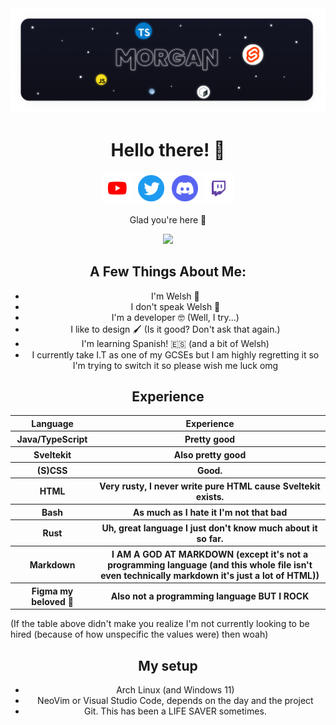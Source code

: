 <a align="center" href="https://morganuk.ga" >
  <img src="./assets/Banner.png" alt="Banner" >
</a>

<h1 align="center">Hello there! 👋</h1>

<p align="center">
  <a href="https://youtube.com/channel/UCOQy316owDNY-D8q-Q5lttw?sub_confirmation=1"><img src="./assets/icons/youtube.svg" alt="YouTube Subscribe" width="50" /></a>
  <a href="https://twitter.com/thisismorgan_"><img src="./assets/icons/twitter.svg" alt="Twitter" width="50" /></a>
  <a href="https://discord.com/invite/Dk9QTEw7Ud"><img src="./assets/icons/discord.svg" alt="Discord" width="50" /></a>
  <a href="https://twitch.tv/thisismorganj"><img src="./assets/icons/twitch.svg" alt="Twitch" width="50" /></a>
</p>

<p align="center">Glad you're here 🤗</p>

<p align="center">
  <img src="https://github-readme-stats.vercel.app/api?username=MorganWJones" />
</p>

<h2 align="center">A Few Things About Me:</h2>

<ul align="center" >
  <li>I'm Welsh 🐲</li>
  <li>I don't speak Welsh 🤨</li>
  <li>I'm a developer 🤓 (Well, I try...)</li>
  <li>I like to design 🖌️ (Is it good? Don't ask that again.)</li>
  <li>I'm learning Spanish! 🇪🇸 (and a bit of Welsh)</li>
  <li>I currently take I.T as one of my GCSEs but I am highly regretting it so I'm trying to switch it so please wish me luck omg</li>
</ul>

<h2 align="center">Experience</h2>
<table align="center">
  <tr>
    <th>Language</th>
    <th>Experience</th>
  </tr>
  <tr>
    <th>Java/TypeScript</th>
    <th>Pretty good</th>
  </tr>
  <tr>
    <th>Sveltekit</th>
    <th>Also pretty good</th>
  </tr>
  <tr>
    <th>(S)CSS</th>
    <th>Good.</th>
  </tr>
  <tr>
    <th>HTML</th>
    <th>Very rusty, I never write pure HTML cause Sveltekit exists.</th>
  </tr>
  <tr>
    <th>Bash</th>
    <th>As much as I hate it I'm not that bad</th>
  </tr>
  <tr>
    <th>Rust</th>
    <th>Uh, great language I just don't know much about it so far.</th>
  </tr>
  <tr>
    <th>Markdown</th>
    <th>I AM A GOD AT MARKDOWN (except it's not a programming language (and this whole file isn't even technically markdown it's just a lot of HTML))</th>
  </tr>
  <tr>
    <th>Figma my beloved 🥰</th>
    <th>Also not a programming language BUT I ROCK</th>
  </tr>
</table>

<p>(If the table above didn't make you realize I'm not currently looking to be hired (because of how unspecific the values were) then woah)</p>

<h2 align="center">My setup</h2>

<ul align="center">
  <li>Arch Linux (and Windows 11)</li>
  <li>NeoVim or Visual Studio Code, depends on the day and the project</li>
  <li>Git. This has been a LIFE SAVER sometimes.</li>
</ul>
